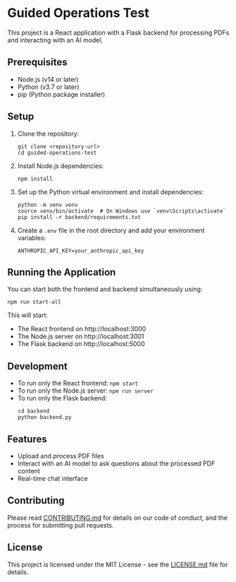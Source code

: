 # Guided Operations Test

This project is a React application with a Flask backend for processing PDFs and interacting with an AI model.

## Prerequisites

- Node.js (v14 or later)
- Python (v3.7 or later)
- pip (Python package installer)

## Setup

1. Clone the repository:
   ```
   git clone <repository-url>
   cd guided-operations-test
   ```

2. Install Node.js dependencies:
   ```
   npm install
   ```

3. Set up the Python virtual environment and install dependencies:
   ```
   python -m venv venv
   source venv/bin/activate  # On Windows use `venv\Scripts\activate`
   pip install -r backend/requirements.txt
   ```

4. Create a `.env` file in the root directory and add your environment variables:
   ```
   ANTHROPIC_API_KEY=your_anthropic_api_key
   ```

## Running the Application

You can start both the frontend and backend simultaneously using:

```
npm run start-all
```

This will start:
- The React frontend on http://localhost:3000
- The Node.js server on http://localhost:3001
- The Flask backend on http://localhost:5000

## Development

- To run only the React frontend: `npm start`
- To run only the Node.js server: `npm run server`
- To run only the Flask backend: 
  ```
  cd backend
  python backend.py
  ```

## Features

- Upload and process PDF files
- Interact with an AI model to ask questions about the processed PDF content
- Real-time chat interface

## Contributing

Please read [CONTRIBUTING.md](CONTRIBUTING.md) for details on our code of conduct, and the process for submitting pull requests.

## License

This project is licensed under the MIT License - see the [LICENSE.md](LICENSE.md) file for details.

